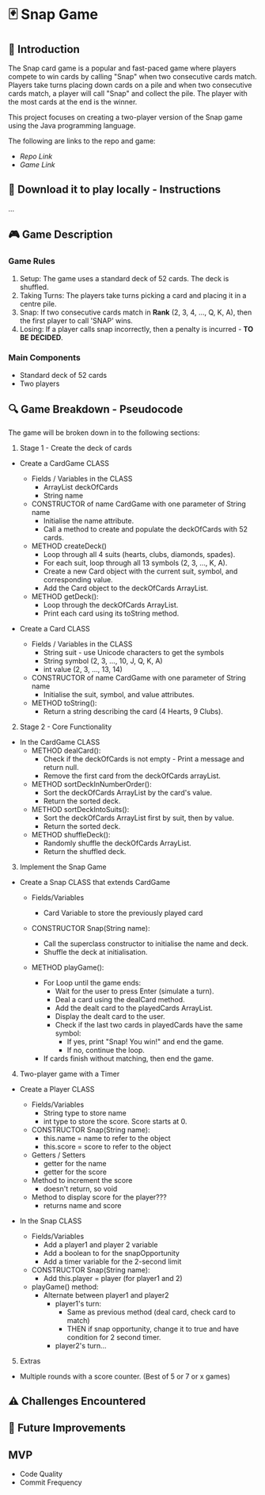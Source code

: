 # 🃏 Snap Game

## 📌 Introduction

The Snap card game is a popular and fast-paced game where players compete to win cards by calling "Snap" when two consecutive cards match. Players take turns placing down cards on a pile and when two consecutive cards match, a player will call "Snap" and collect the pile. The player with the most cards at the end is the winner.

This project focuses on creating a two-player version of the Snap game using the Java programming language.

The following are links to the repo and game:

-   _Repo Link_
-   _Game Link_

## 💾 Download it to play locally - Instructions

...

## 🎮 Game Description

### Game Rules

1.  Setup: The game uses a standard deck of 52 cards. The deck is shuffled.
2.  Taking Turns: The players take turns picking a card and placing it in a centre pile.
3.  Snap: If two consecutive cards match in **Rank** (2, 3, 4, ..., Q, K, A), then the first player to call 'SNAP' wins.
4.  Losing: If a player calls snap incorrectly, then a penalty is incurred - **TO BE DECIDED**.

### Main Components

-   Standard deck of 52 cards
-   Two players

## 🔍 Game Breakdown - Pseudocode

The game will be broken down in to the following sections:

1.  Stage 1 - Create the deck of cards

-   Create a CardGame CLASS

    -   Fields / Variables in the CLASS
        -   ArrayList<Card> deckOfCards
        -   String name
    -   CONSTRUCTOR of name CardGame with one parameter of String name
        -   Initialise the name attribute.
        -   Call a method to create and populate the deckOfCards with 52 cards.
    -   METHOD createDeck()
        -   Loop through all 4 suits (hearts, clubs, diamonds, spades).
        -   For each suit, loop through all 13 symbols (2, 3, ..., K, A).
        -   Create a new Card object with the current suit, symbol, and corresponding value.
        -   Add the Card object to the deckOfCards ArrayList.
    -   METHOD getDeck():
        -   Loop through the deckOfCards ArrayList.
        -   Print each card using its toString method.

-   Create a Card CLASS

    -   Fields / Variables in the CLASS
        -   String suit - use Unicode characters to get the symbols
        -   String symbol (2, 3, ..., 10, J, Q, K, A)
        -   int value (2, 3, ..., 13, 14)
    -   CONSTRUCTOR of name CardGame with one parameter of String name
        -   Initialise the suit, symbol, and value attributes.
    -   METHOD toString():
        -   Return a string describing the card (4 Hearts, 9 Clubs).

2.  Stage 2 - Core Functionality

-   In the CardGame CLASS
    -   METHOD dealCard():
        -   Check if the deckOfCards is not empty - Print a message and return null.
        -   Remove the first card from the deckOfCards arrayList.
    -   METHOD sortDeckInNumberOrder():
        -   Sort the deckOfCards ArrayList by the card's value.
        -   Return the sorted deck.
    -   METHOD sortDeckIntoSuits():
        -   Sort the deckOfCards ArrayList first by suit, then by value.
        -   Return the sorted deck.
    -   METHOD shuffleDeck():
        -   Randomly shuffle the deckOfCards ArrayList.
        -   Return the shuffled deck.

3.  Implement the Snap Game

-   Create a Snap CLASS that extends CardGame

    -   Fields/Variables
        -   Card Variable to store the previously played card
    -   CONSTRUCTOR Snap(String name):

        -   Call the superclass constructor to initialise the name and deck.
        -   Shuffle the deck at initialisation.
        
    -   METHOD playGame():
        -   For Loop until the game ends:
            -   Wait for the user to press Enter (simulate a turn).
            -   Deal a card using the dealCard method.
            -   Add the dealt card to the playedCards ArrayList.
            -   Display the dealt card to the user.
            -   Check if the last two cards in playedCards have the same symbol:
                -   If yes, print "Snap! You win!" and end the game.
                -   If no, continue the loop.
        - If cards finish without matching, then end the game.

4.  Two-player game with a Timer
-   Create a Player CLASS 
    -   Fields/Variables
        -   String type to store name
        -   int type to store the score. Score starts at 0.
    -   CONSTRUCTOR Snap(String name):
        -   this.name = name to refer to the object
        -   this.score = score to refer to the object
    -   Getters / Setters
        -   getter for the name
        -   getter for the score
    -   Method to increment the score
        -   doesn't return, so void
    -   Method to display score for the player???
        -   returns name and score

-   In the Snap CLASS
    -   Fields/Variables
        -   Add a player1 and player 2 variable
        -   Add a boolean to for the snapOpportunity
        -   Add a timer variable for the 2-second limit
    -   CONSTRUCTOR Snap(String name): 
        - Add this.player = player (for player1 and 2)
    -   playGame() method:
        -   Alternate between player1 and player2
            -   player1's turn: 
                -   Same as previous method (deal card, check card to match)
                - THEN if snap opportunity, change it to true and have condition for 2 second timer.
            -   player2's turn...

5. Extras
- Multiple rounds with a score counter. (Best of 5 or 7 or x games)

## ⚠️ Challenges Encountered

## 🚀 Future Improvements

## MVP

-   Code Quality
-   Commit Frequency
